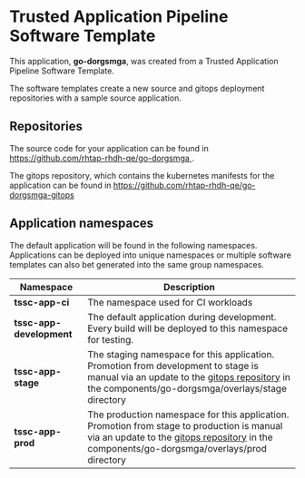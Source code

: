 # Trusted Application Pipeline Software Template

This application, **go-dorgsmga**, was created from a Trusted Application Pipeline Software Template.

The software templates create a new source and gitops deployment repositories with a sample source application. 

## Repositories

The source code for your application can be found in [https://github.com/rhtap-rhdh-qe/go-dorgsmga ](https://github.com/rhtap-rhdh-qe/go-dorgsmga ).
 
The gitops repository, which contains the kubernetes manifests for the application can be found in 
[https://github.com/rhtap-rhdh-qe/go-dorgsmga-gitops ](https://github.com/rhtap-rhdh-qe/go-dorgsmga-gitops ) 

## Application namespaces 

The default application will be found in the following namespaces. Applications can be deployed into unique namespaces or multiple software templates can also bet generated into the same group namespaces.  

|  Namespace   |  Description   |  
| -------- | -------- |
| **tssc-app-ci** | The namespace used for CI workloads |
| **tssc-app-development** | The default application during development. Every build will be deployed to this namespace for testing. |
| **tssc-app-stage** | The staging namespace for this application. Promotion from development to stage is manual via an update to the [gitops repository](https://github.com/rhtap-rhdh-qe/go-dorgsmga-gitops ) in the components/go-dorgsmga/overlays/stage directory |
| **tssc-app-prod** | The production namespace for this application. Promotion from stage to production is manual via an update to the [gitops repository](https://github.com/rhtap-rhdh-qe/go-dorgsmga-gitops ) in the components/go-dorgsmga/overlays/prod directory |